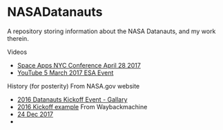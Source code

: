 # NASADatanauts
A repository storing information about the NASA Datanauts, and my work therein.


Videos
- [Space Apps NYC Conference April 28 2017](https://www.youtube.com/watch?v=JoaQctLP2Cg)
- [YouTube 5 March 2017 ESA Event](https://www.youtube.com/watch?v=Ms2ABM0S1yo)

History (for posterity)
From NASA.gov website
- [2016 Datanauts Kickoff Event - Gallary](https://www.nasa.gov/content/nasa-2016-datanauts/)
- [2016 Kickoff example](https://www.nasa.gov/image-feature/datanauts)
From Waybackmachine
- [24 Dec 2017](https://web.archive.org/web/20171224205710/https://open.nasa.gov/explore/datanauts/)
- 
